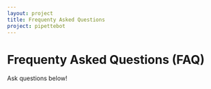 ```yaml
---
layout: project
title: Frequenty Asked Questions
project: pipettebot
---
```


Frequenty Asked Questions (FAQ)
==========

Ask questions below!
